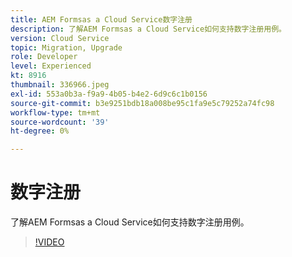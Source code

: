 ```yaml
---
title: AEM Formsas a Cloud Service数字注册
description: 了解AEM Formsas a Cloud Service如何支持数字注册用例。
version: Cloud Service
topic: Migration, Upgrade
role: Developer
level: Experienced
kt: 8916
thumbnail: 336966.jpeg
exl-id: 553a0b3a-f9a9-4b05-b4e2-6d9c6c1b0156
source-git-commit: b3e9251bdb18a008be95c1fa9e5c79252a74fc98
workflow-type: tm+mt
source-wordcount: '39'
ht-degree: 0%

---
```


# 数字注册

了解AEM Formsas a Cloud Service如何支持数字注册用例。

>[!VIDEO](https://video.tv.adobe.com/v/336966?quality=12&learn=on)
